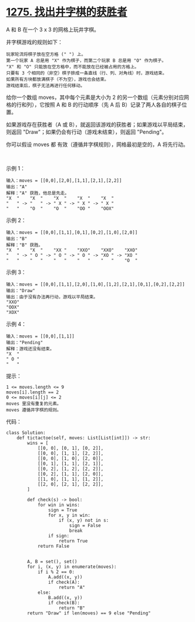 # [1275. 找出井字棋的获胜者](https://leetcode.cn/problems/find-winner-on-a-tic-tac-toe-game/)

A 和 B 在一个 3 x 3 的网格上玩井字棋。

井字棋游戏的规则如下：
```
玩家轮流将棋子放在空方格 (" ") 上。
第一个玩家 A 总是用 "X" 作为棋子，而第二个玩家 B 总是用 "O" 作为棋子。
"X" 和 "O" 只能放在空方格中，而不能放在已经被占用的方格上。
只要有 3 个相同的（非空）棋子排成一条直线（行、列、对角线）时，游戏结束。
如果所有方块都放满棋子（不为空），游戏也会结束。
游戏结束后，棋子无法再进行任何移动。
```
给你一个数组 moves，其中每个元素是大小为 2 的另一个数组（元素分别对应网格的行和列），它按照 A 和 B 的行动顺序（先 A 后 B）记录了两人各自的棋子位置。

如果游戏存在获胜者（A 或 B），就返回该游戏的获胜者；如果游戏以平局结束，则返回 "Draw"；如果仍会有行动（游戏未结束），则返回 "Pending"。

你可以假设 moves 都 有效（遵循井字棋规则），网格最初是空的，A 将先行动。

 

示例 1：
```
输入：moves = [[0,0],[2,0],[1,1],[2,1],[2,2]]
输出："A"
解释："A" 获胜，他总是先走。
"X  "    "X  "    "X  "    "X  "    "X  "
"   " -> "   " -> " X " -> " X " -> " X "
"   "    "O  "    "O  "    "OO "    "OOX"
```
示例 2：
```
输入：moves = [[0,0],[1,1],[0,1],[0,2],[1,0],[2,0]]
输出："B"
解释："B" 获胜。
"X  "    "X  "    "XX "    "XXO"    "XXO"    "XXO"
"   " -> " O " -> " O " -> " O " -> "XO " -> "XO " 
"   "    "   "    "   "    "   "    "   "    "O  "
```
示例 3：
```
输入：moves = [[0,0],[1,1],[2,0],[1,0],[1,2],[2,1],[0,1],[0,2],[2,2]]
输出："Draw"
输出：由于没有办法再行动，游戏以平局结束。
"XXO"
"OOX"
"XOX"
```
示例 4：
```
输入：moves = [[0,0],[1,1]]
输出："Pending"
解释：游戏还没有结束。
"X  "
" O "
"   "
```

提示：
```
1 <= moves.length <= 9
moves[i].length == 2
0 <= moves[i][j] <= 2
moves 里没有重复的元素。
moves 遵循井字棋的规则。
```

代码：
```python3
class Solution:
    def tictactoe(self, moves: List[List[int]]) -> str:
        wins = [
            [[0, 0], [0, 1], [0, 2]],
            [[0, 0], [1, 1], [2, 2]],
            [[0, 0], [1, 0], [2, 0]],
            [[0, 1], [1, 1], [2, 1]],
            [[0, 2], [1, 2], [2, 2]],
            [[0, 2], [1, 1], [2, 0]],
            [[1, 0], [1, 1], [1, 2]],
            [[2, 0], [2, 1], [2, 2]],
        ]

        def check(s) -> bool:
            for win in wins:
                sign = True
                for x, y in win:
                    if (x, y) not in s:
                        sign = False
                        break
                if sign:
                    return True
            return False


        A, B = set(), set()
        for i, (x, y) in enumerate(moves):
            if i % 2 == 0:
                A.add((x, y))
                if check(A):
                    return "A"
            else:
                B.add((x, y))
                if check(B):
                    return "B"
        return "Draw" if len(moves) == 9 else "Pending"
```